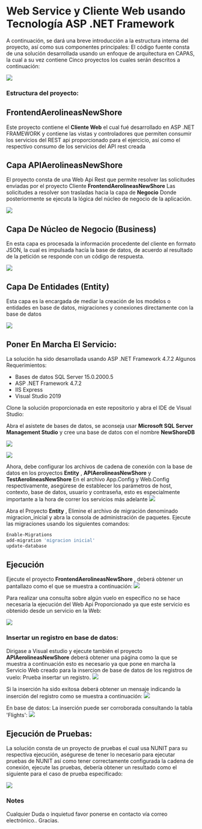 # Web Service y Cliente Web usando Tecnología ASP .NET Framework

A continuación, se dará una breve introducción a la estructura interna del proyecto, así como sus componentes principales:
El código fuente consta de una solución desarrollada usando un enfoque de arquitectura en CAPAS, la cual a su vez contiene Cinco proyectos los cuales serán descritos a continuación:

![](/DOC/preview1.JPG)
### Estructura del proyecto:

## FrontendAerolineasNewShore
Este proyecto contiene el **Cliente Web** el cual fué desarrollado en ASP .NET FRAMEWORK y contiene las vistas y controladores que permiten consumir los servicios del REST api proporcionado para el ejercicio, así como el respectivo consumo de los servicios del API rest creada



## Capa APIAerolineasNewShore
El proyecto consta de una Web Api Rest que permite resolver las solicitudes enviadas por el proyecto Cliente **FrontendAerolineasNewShore**
Las solicitudes a resolver son trasladas hacia la capa de **Negocio** Donde posteriormente se ejecuta la lógica del núcleo de negocio de la aplicación.

![](/DOC/preview2.JPG)

## Capa De Núcleo de Negocio (Business)
En esta capa es procesada la información procedente del cliente en formato JSON, la cual es impulsada hacía la base de datos, de acuerdo 
al resultado de la petición se responde con un código de respuesta.

![](/DOC/preview3.JPG)


## Capa De Entidades (Entity)
Esta capa es la encargada de mediar la creación de los modelos o entidades en base de datos, migraciones y conexiones directamente con la base de datos

![](/DOC/preview4.JPG)


## Poner En Marcha El Servicio:
La solución ha sido desarrollada usando ASP .NET Framework 4.7.2 Algunos Requerimientos: 

* Bases de datos SQL Server 15.0.2000.5
* ASP .NET Framework 4.7.2
* IIS Express
* Visual Studio 2019

Clone la solución proporcionada en este repositorio y abra el IDE de Visual Studio:


Abra el asistete de bases de datos, se aconseja usar **Microsoft SQL Server Management Studio** y cree una base de datos con el nombre **NewShoreDB**

![](/DOC/preview5_1.JPG)


![](/DOC/preview6.JPG)


Ahora, debe configurar los archivos de cadena de conexión con la base de datos en los proyectos **Entity** , **APIAerolineasNewShore** y **TestAerolineasNewShore** En el archivo App.Config y Web.Config respectivamente, asegúrese de establecer los parámetros de host, contexto, base de datos, usuario y contraseña, esto es especialmente importante a la hora de correr los servicios más adelante
![](/DOC/preview7.JPG)

Abra el Proyecto **Entity** , Elimine el archivo de migración denominado migracion_inicial y abra la consola de administración de paquetes.
Ejecute las migraciones usando los siguientes comandos:

```bash
Enable-Migrations
add-migration 'migracion inicial'
update-database
```

## Ejecución

Ejecute el proyecto **FrontendAerolineasNewShore** , deberá obtener un pantallazo como el que se muestra a continuación:
![](/DOC/preview8.JPG)

Para realizar una consulta sobre algún vuelo en específico no se hace necesaria la ejecución del Web Api Proporcionado ya que este servicio es obtenido desde un servicio en la Web:

![](/DOC/preview9.JPG)

### Insertar un registro en base de datos: 

Dirigase a Visual estudio y ejecute también el proyecto **APIAerolineasNewShore** deberá obtener una página como la que se muestra a continuación esto es necesario ya que pone en marcha la Servicio Web creado para la insercion de base de datos de los registros de vuelo:
Prueba insertar un registro.
![](/DOC/preview10.JPG)

Si la inserción ha sido exitosa deberá obtener un mensaje indicando la inserción del registro como se muestra a continuación:
![](/DOC/preview11.JPG)

En base de datos:
La inserción puede ser corroborada consultando la tabla 'Flights':
![](/DOC/preview12_1.JPG)


## Ejecución de Pruebas: 
La solución consta de un proyecto de pruebas el cual usa NUNIT para su respectiva ejecución, aségurese de tener lo necesario para 
ejecutar pruebas de NUNIT así como tener correctamente configurada la cadena de conexión, ejecute las pruebas, debería obtener un resultado como el siguiente para el caso de prueba especificado:

![](/DOC/preview13.JPG)


### Notes
Cualquier Duda o inquietud favor ponerse en contacto vía correo electrónico.. Gracias.

